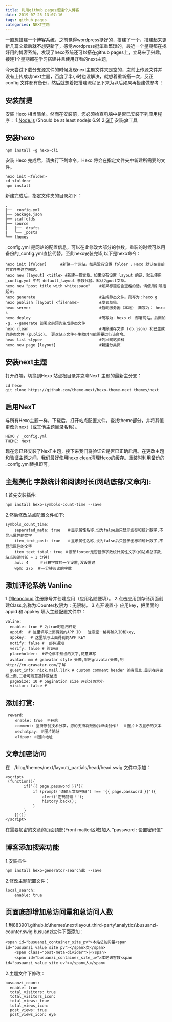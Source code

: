 ```yaml
---
title: 利用github pages搭建个人博客
date: 2019-07-25 13:07:16
tags: github pages
categories: NEXT主题
---
```

一直想搭建一个博客系统，之前觉得wordpress挺好的，搭建了一个，搭建起来更新几篇文章后就不想更新了，感觉wordpress挺笨重繁琐的，最近一个星期都在找好用的博客系统，发现了hexo系统还可以搭在github pages上，立马来了兴趣，接连1个星期都在学习搭建并且使用好看的next主题，
<!-- more --> 
今天尝试下载分支源文件的时候发现next主题文件夹是空的，之前上传源文件并没有上传成功next主题，百度了半小时也没解决，就想着重新搭一次，反正 config 文件都有备份，然后就想着把搭建流程记下来为以后如果再搭建做参考！

## 安装前提
安装 Hexo 相当简单。然而在安装前，您必须检查电脑中是否已安装下列应用程序：
1.[Node.js](https://nodejs.org/en/)  (Should be at least nodejs 6.9)
2.[GIT](https://git-scm.com/) 安装git工具

## 安装hexo
```
npm install -g hexo-cli
```
安装 Hexo 完成后，请执行下列命令，Hexo 将会在指定文件夹中新建所需要的文件。
```
hexo init <folder>
cd <folder>
npm install
```
新建完成后，指定文件夹的目录如下：
```
.
├── _config.yml
├── package.json
├── scaffolds
├── source
|   ├── _drafts
|   └── _posts
└── themes
```
_config.yml 是网站的配置信息，可以在此修改大部分的参数。重装的时候可以用备份的_config.yml直接代替。至此hexo安装完毕,以下是hexo命令：
```
hexo init [folder]      #新建一个网站。如果没有设置 folder ，Hexo 默认在目前的文件夹建立网站。
hexo new [layout] <title> #新建一篇文章。如果没有设置 layout 的话，默认使用 _config.yml 中的 default_layout 参数代替。默认为post文章。
hexo new "post title with whitespace"    #如果标题包含空格的话，请使用引号括起来。
hexo generate                            #生成静态文件。简写为：hexo g
hexo publish [layout] <filename>         #发表草稿。
hexo server                              #启动服务器（本地） 简写为： hexo s 
hexo deploy                              #简写为：hexo d  部署网站。后面加 -g, --generate 部署之前预先生成静态文件
hexo clean                               #清除缓存文件 (db.json) 和已生成的静态文件 (public)。 更改站点文件不生效时可能需要运行该命令。
hexo list <type>                         #列出网站资料
hexo new page [layout]                   #新建分类页
```

## 安装next主题
打开终端，切换到Hexo 站点根目录并克隆NexT 主题的最新主分支：
```
cd hexo
git clone https://github.com/theme-next/hexo-theme-next themes/next
```

## 启用NexT
与所有Hexo主题一样，下载后，打开站点配置文件，查找theme部分，并将其值更改为next（或其他主题目录名称）。
```
HEXO / _config.yml
THEME: Next
```
现在您已经安装了NexT主题，接下来我们将验证它是否已正确启用。在更改主题和验证主题之间，我们最好使用hexo clean清理Hexo的缓存。重装时利用备份的_config.yml替换即可。

## 主题美化 字数统计和阅读时长(网站底部/文章内):
1.首先安装插件:
```
npm install hexo-symbols-count-time --save
```
2.然后修改站点配置文件如下:
```
symbols_count_time:
	separated_meta: true   ＃显示属性名称,设为false后只显示图标和统计数字,不显示属性的文字
	item_text_post: true   ＃显示属性名称,设为false后只显示图标和统计数字,不显示属性的文字
	item_text_total: true ＃底部footer是否显示字数统计属性文字(如站点总字数,站点阅读时长 ≈ 1 分钟)
	awl: 4     ＃计算字数的一个设置,没设置过
	wpm: 275  ＃一分钟阅读的字数	
```

## 添加评论系统 Vanline
1.到[leancloud](https://leancloud.app) 注册账号并创建应用（应用名随便填）。
2.点击应用到存储页面创建Class,名称为:Counter权限为：无限制。
3.点开设置-》应用key，把里面的appid 和 appkey 填入主题配置文件中：
```
valine:
  enable: true # 为true时启用评论
  appid:  # 这里填写上面得到的APP ID   注意空一格再输入ID和key,
  appkey:  # 这里填写上面得到的APP KEY
  notify: false #  邮件通知
  verify: false # 验证码
  placeholder:  #评论框中预设的文字,随意填写
  avatar: mm # gravatar style 头像,采用gravatar头像,到http://cn.gravatar.com/了解
  guest_info: nick,mail,link # custom comment header 访客信息,显示在评论框上面,三者可随意选择或全选
  pageSize: 10 # pagination size 评论分页大小
  visitor: false #
```
## 添加打赏:
```
 reward:
 　　enable: true　＃开启
 　　comment: 坚持原创技术分享，您的支持将鼓励我继续创作！　＃图片上方显示的文本
 　　wechatpay: ＃图片地址
 　　alipay: ＃图片地址
```
## 文章加密访问
在　/blog/themes/next/layout/_partials/head/head.swig 文件中添加：
```
<script> 
 (function(){
        if('{{ page.password }}'){
            if (prompt('请输入文章密码') !== '{{ page.password }}'){
                alert('密码错误！');
                history.back();
            }
        }
    })();
</script>
```
在需要加密的文章的页面顶部(Front matter区域)加入 “password : 设置密码值”

## 博客添加搜索功能
1.安装插件
```
npm install hexo-generator-searchdb --save
```
2.修改主题配置文件：
```
local_search:
    enable: true
```

## 页面底部增加总访问量和总访问人数
1.到883901.github.io\themes\next\layout\_third-party\analytics\busuanzi-counter.swig busuanzi文件下面添加：
```
<span id="busuanzi_container_site_pv">本站总访问量<span id="busuanzi_value_site_pv"></span>次</span>
    <span class="post-meta-divider">|</span>
    <span id="busuanzi_container_site_uv">本站访客数<span id="busuanzi_value_site_uv"></span>人</span>
```
2.主题文件下修改：
```
busuanzi_count:
  enable: true
  total_visitors: true
  total_visitors_icon: 
  total_views: true
  total_views_icon: 
  post_views: true
  post_views_icon: eye
```



